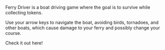 Ferry Driver is a boat driving game where the goal is to survive while collecting tokens. 

Use your arrow keys to navigate the boat, avoiding birds, tornadoes, and other boats, which cause damage to your ferry and possibly change your course. 

Check it out here!
